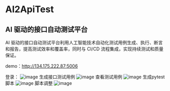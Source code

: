 # AI2ApiTest
## AI 驱动的接口自动测试平台
AI 驱动的接口自动测试平台利用人工智能技术自动化测试用例生成、执行、断言和报告，提高测试效率和覆盖率，同时与 CI/CD 流程集成，实现持续测试和质量保证。

demo：http://134.175.222.87:5006

登录：
![image](https://github.com/user-attachments/assets/8d3c4a2d-25aa-48e0-9630-9b4ebf37c0cd)
生成接口测试用例
![image](https://github.com/user-attachments/assets/ffa84a8b-bdcd-497e-9dd9-29dd1c4ed564)
查看测试用例
![image](https://github.com/user-attachments/assets/3a7aaabe-9f87-47fb-8921-3460bb3733e3)
生成pytest脚本
![image](https://github.com/user-attachments/assets/cfd22216-3b77-4bda-bb26-14f3c9aaed09)
脚本调整
![image](https://github.com/user-attachments/assets/8682ec26-a73c-4e80-bd48-5ba80330f6e1)
